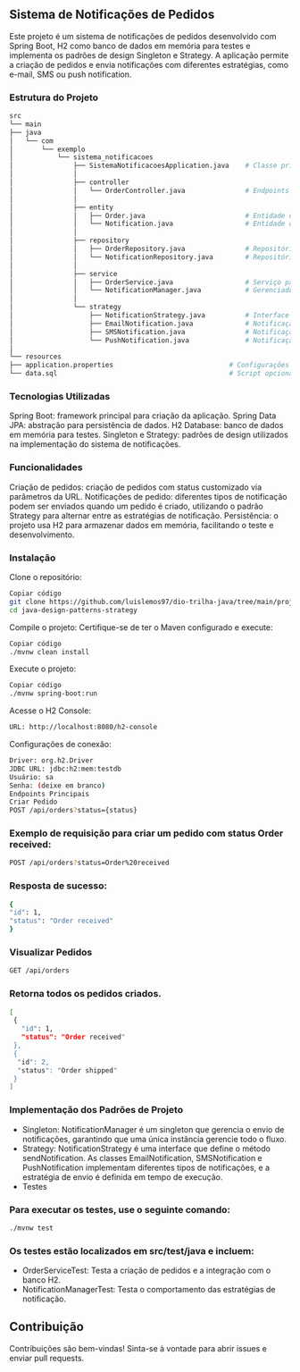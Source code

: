 ## Sistema de Notificações de Pedidos
Este projeto é um sistema de notificações de pedidos desenvolvido com Spring Boot, H2 como banco de dados em memória para testes e implementa os padrões de design Singleton e Strategy. A aplicação permite a criação de pedidos e envia notificações com diferentes estratégias, como e-mail, SMS ou push notification.

### Estrutura do Projeto
````bash
src
└── main
├── java
│   └── com
│       └── exemplo
│           └── sistema_notificacoes
│               ├── SistemaNotificacoesApplication.java    # Classe principal
│               │
│               ├── controller
│               │   └── OrderController.java               # Endpoints REST para pedidos
│               │
│               ├── entity
│               │   ├── Order.java                         # Entidade de pedidos
│               │   └── Notification.java                  # Entidade de notificações
│               │
│               ├── repository
│               │   ├── OrderRepository.java               # Repositório de pedidos
│               │   └── NotificationRepository.java        # Repositório de notificações
│               │
│               ├── service
│               │   ├── OrderService.java                  # Serviço para lógica de pedidos
│               │   └── NotificationManager.java           # Gerenciador de notificações (Singleton)
│               │
│               └── strategy
│                   ├── NotificationStrategy.java          # Interface de estratégia
│                   ├── EmailNotification.java             # Notificação por e-mail
│                   ├── SMSNotification.java               # Notificação por SMS
│                   └── PushNotification.java              # Notificação por push
│
└── resources
├── application.properties                             # Configurações do Spring e H2
└── data.sql                                           # Script opcional para popular dados
````
### Tecnologias Utilizadas
Spring Boot: framework principal para criação da aplicação.
Spring Data JPA: abstração para persistência de dados.
H2 Database: banco de dados em memória para testes.
Singleton e Strategy: padrões de design utilizados na implementação do sistema de notificações.

### Funcionalidades
Criação de pedidos: criação de pedidos com status customizado via parâmetros da URL.
Notificações de pedido: diferentes tipos de notificação podem ser enviados quando um pedido é criado, utilizando o padrão Strategy para alternar entre as estratégias de notificação.
Persistência: o projeto usa H2 para armazenar dados em memória, facilitando o teste e desenvolvimento.

### Instalação
Clone o repositório:

````bash
Copiar código
git clone https://github.com/luislemos97/dio-trilha-java/tree/main/projeto-java-design-patterns-strategy-main
cd java-design-patterns-strategy
````
Compile o projeto: Certifique-se de ter o Maven configurado e execute:

````bash
Copiar código
./mvnw clean install
````

Execute o projeto:

````bash
Copiar código
./mvnw spring-boot:run
````
Acesse o H2 Console:

````bash
URL: http://localhost:8080/h2-console
````
Configurações de conexão:
````bash
Driver: org.h2.Driver
JDBC URL: jdbc:h2:mem:testdb
Usuário: sa
Senha: (deixe em branco)
Endpoints Principais
Criar Pedido
POST /api/orders?status={status}
````
### Exemplo de requisição para criar um pedido com status Order received:

````bash
POST /api/orders?status=Order%20received
````
### Resposta de sucesso:
````bash
{
"id": 1,
"status": "Order received"
}
````

### Visualizar Pedidos
````bash
GET /api/orders
````

### Retorna todos os pedidos criados.
````bash
[
 {
   "id": 1,
   "status": "Order received"
 },
 {
  "id": 2,
  "status": "Order shipped"
 }
]
````
### Implementação dos Padrões de Projeto
* Singleton: NotificationManager é um singleton que gerencia o envio de notificações, garantindo que uma única instância gerencie todo o fluxo.
* Strategy: NotificationStrategy é uma interface que define o método sendNotification. As classes EmailNotification, SMSNotification e PushNotification implementam diferentes tipos de notificações, e a estratégia de envio é definida em tempo de execução.
* Testes

### Para executar os testes, use o seguinte comando:

````bash
./mvnw test
````

### Os testes estão localizados em src/test/java e incluem:

* OrderServiceTest: Testa a criação de pedidos e a integração com o banco H2.
* NotificationManagerTest: Testa o comportamento das estratégias de notificação.

## Contribuição
Contribuições são bem-vindas! Sinta-se à vontade para abrir issues e enviar pull requests.